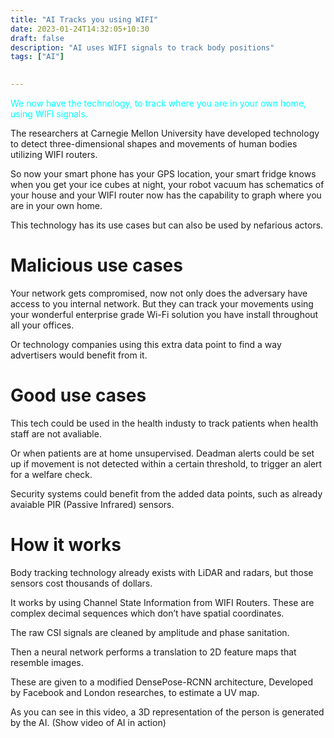 ```yaml
---
title: "AI Tracks you using WIFI"
date: 2023-01-24T14:32:05+10:30
draft: false
description: "AI uses WIFI signals to track body positions"
tags: ["AI"]
 

---
```


<span style="color:#00FFFF">We now have the technology, to track where you are in your own home, using WIFI signals.</span>


The researchers at Carnegie Mellon University have developed technology to detect three-dimensional shapes and movements of human bodies utilizing WIFI routers.

So now your smart phone has your GPS location, your smart fridge knows when you get your ice cubes at night, your robot vacuum has schematics of your house and your WIFI router now has the capability to graph where you are in your own home.

This technology has its use cases but can also be used by nefarious actors. 


# Malicious use cases


Your network gets compromised, now not only does the adversary have access to you internal network. But they can track your movements using your wonderful enterprise grade Wi-Fi solution you have install throughout all your offices.

Or technology companies using this extra data point to find a way advertisers would benefit from it.


# Good use cases


This tech could be used in the health industy to track patients when health staff are not avaliable.

Or when patients are at home unsupervised. Deadman alerts could be set up if movement is not detected within a certain threshold, to trigger an alert for a welfare check.

Security systems could benefit from the added data points, such as already avaiable PIR (Passive Infrared) sensors.


# How it works


Body tracking technology already exists with LiDAR and radars, but those sensors cost thousands of dollars.

It works by using Channel State Information from WIFI Routers.  These are complex decimal sequences which don’t have spatial coordinates.

The raw CSI signals are cleaned by amplitude and phase sanitation. 

Then a neural network performs a translation to 2D feature maps that resemble images.

These are given to a modified DensePose-RCNN architecture, Developed by Facebook and London researches, to estimate a UV map. 

As you can see in this video, a 3D representation of the person is generated by the AI. (Show video of AI in action)